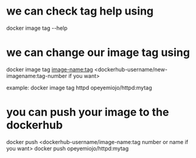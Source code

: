 # we can check tag help using 
docker image tag --help

# we can change our image tag using 
docker image tag <image-name:tag> <dockerhub-username/new-imagename:tag-number if you want>

example:   docker image tag httpd opeyemiojo/httpd:mytag

# you can push your image to the dockerhub 
docker push <dockerhub-username/image-name:tag number or name if you want>
docker push opeyemiojo/httpd:mytag

